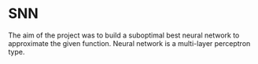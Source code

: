 # SNN
 The aim of the project was to build a suboptimal best neural network to approximate the given function. Neural network is a multi-layer perceptron type.
